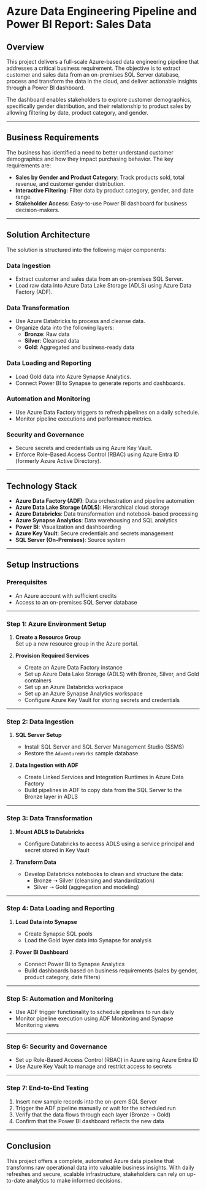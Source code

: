 # Azure Data Engineering Pipeline and Power BI Report: Sales Data

## Overview

This project delivers a full-scale Azure-based data engineering pipeline that addresses a critical business requirement. The objective is to extract customer and sales data from an on-premises SQL Server database, process and transform the data in the cloud, and deliver actionable insights through a Power BI dashboard.

The dashboard enables stakeholders to explore customer demographics, specifically gender distribution, and their relationship to product sales by allowing filtering by date, product category, and gender.

---

## Business Requirements

The business has identified a need to better understand customer demographics and how they impact purchasing behavior. The key requirements are:

- **Sales by Gender and Product Category**: Track products sold, total revenue, and customer gender distribution.
- **Interactive Filtering**: Filter data by product category, gender, and date range.
- **Stakeholder Access**: Easy-to-use Power BI dashboard for business decision-makers.

---

## Solution Architecture

The solution is structured into the following major components:

### Data Ingestion
- Extract customer and sales data from an on-premises SQL Server.
- Load raw data into Azure Data Lake Storage (ADLS) using Azure Data Factory (ADF).

### Data Transformation
- Use Azure Databricks to process and cleanse data.
- Organize data into the following layers:
  - **Bronze**: Raw data
  - **Silver**: Cleansed data
  - **Gold**: Aggregated and business-ready data

### Data Loading and Reporting
- Load Gold data into Azure Synapse Analytics.
- Connect Power BI to Synapse to generate reports and dashboards.

### Automation and Monitoring
- Use Azure Data Factory triggers to refresh pipelines on a daily schedule.
- Monitor pipeline executions and performance metrics.

### Security and Governance
- Secure secrets and credentials using Azure Key Vault.
- Enforce Role-Based Access Control (RBAC) using Azure Entra ID (formerly Azure Active Directory).

---

## Technology Stack

- **Azure Data Factory (ADF)**: Data orchestration and pipeline automation
- **Azure Data Lake Storage (ADLS)**: Hierarchical cloud storage
- **Azure Databricks**: Data transformation and notebook-based processing
- **Azure Synapse Analytics**: Data warehousing and SQL analytics
- **Power BI**: Visualization and dashboarding
- **Azure Key Vault**: Secure credentials and secrets management
- **SQL Server (On-Premises)**: Source system

---

## Setup Instructions

### Prerequisites

- An Azure account with sufficient credits
- Access to an on-premises SQL Server database

---

### Step 1: Azure Environment Setup

1. **Create a Resource Group**  
   Set up a new resource group in the Azure portal.

2. **Provision Required Services**
   - Create an Azure Data Factory instance
   - Set up Azure Data Lake Storage (ADLS) with Bronze, Silver, and Gold containers
   - Set up an Azure Databricks workspace
   - Set up an Azure Synapse Analytics workspace
   - Configure Azure Key Vault for storing secrets and credentials

---

### Step 2: Data Ingestion

1. **SQL Server Setup**
   - Install SQL Server and SQL Server Management Studio (SSMS)
   - Restore the `AdventureWorks` sample database

2. **Data Ingestion with ADF**
   - Create Linked Services and Integration Runtimes in Azure Data Factory
   - Build pipelines in ADF to copy data from the SQL Server to the Bronze layer in ADLS

---

### Step 3: Data Transformation

1. **Mount ADLS to Databricks**
   - Configure Databricks to access ADLS using a service principal and secret stored in Key Vault

2. **Transform Data**
   - Develop Databricks notebooks to clean and structure the data:
     - Bronze ➝ Silver (cleansing and standardization)
     - Silver ➝ Gold (aggregation and modeling)

---

### Step 4: Data Loading and Reporting

1. **Load Data into Synapse**
   - Create Synapse SQL pools
   - Load the Gold layer data into Synapse for analysis

2. **Power BI Dashboard**
   - Connect Power BI to Synapse Analytics
   - Build dashboards based on business requirements (sales by gender, product category, date filters)

---

### Step 5: Automation and Monitoring

- Use ADF trigger functionality to schedule pipelines to run daily
- Monitor pipeline execution using ADF Monitoring and Synapse Monitoring views

---

### Step 6: Security and Governance

- Set up Role-Based Access Control (RBAC) in Azure using Azure Entra ID
- Use Azure Key Vault to manage and restrict access to secrets

---

### Step 7: End-to-End Testing

1. Insert new sample records into the on-prem SQL Server
2. Trigger the ADF pipeline manually or wait for the scheduled run
3. Verify that the data flows through each layer (Bronze ➝ Gold)
4. Confirm that the Power BI dashboard reflects the new data

---

## Conclusion

This project offers a complete, automated Azure data pipeline that transforms raw operational data into valuable business insights. With daily refreshes and secure, scalable infrastructure, stakeholders can rely on up-to-date analytics to make informed decisions.

